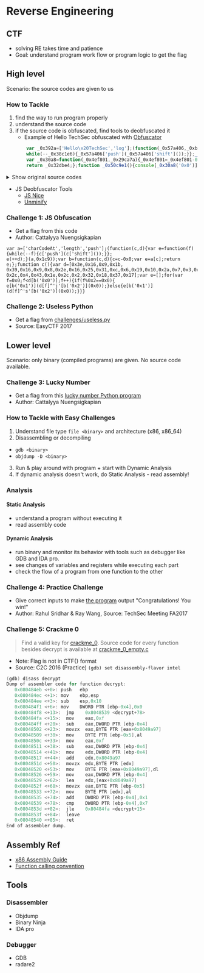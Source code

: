 # Reverse Engineering
## CTF
- solving RE takes time and patience
- Goal: understand program work flow or program logic to get the flag
## High level
Scenario: the source codes are given to us
### How to Tackle
1. find the way to run program properly
2. understand the source code
3. if the source code is obfuscated, find tools to deobfuscated it
    - Example of Hello TechSec obfuscated with [Obfuscator](https://obfuscator.io)
    ```js
        var _0x392a=['Hello\x20TechSec','log'];(function(_0x57a406,_0xbbe3d0){var _0x163691=function(_0x38c1e6){
        while(--_0x38c1e6){_0x57a406['push'](_0x57a406['shift']());}};_0x163691(++_0xbbe3d0);}(_0x392a,0x143));
        var _0x30a8=function(_0x4ef801,_0x29ca7a){_0x4ef801=_0x4ef801-0x0;var _0x32dbe4=_0x392a[_0x4ef801];
        return _0x32dbe4;};function _0x50c9e1(){console[_0x30a8('0x0')](_0x30a8('0x1'));}_0x50c9e1();
    ```

<details><summary>Show original source codes</summary>
<p>

### Different levels of obfuscation

```js
    function greeting() {
      console.log("Hello TechSec");
    }
    greeting();
```

```js
    function c(){console['log']('Hello\x20TechSec');}c();
```

```js
    var a=['log'];(function(c,d){var e=function(f){while(--f){c['push'](c['shift']());}};e(++d);}(a,0x143));
    var b=function(c,d){c=c-0x0;var e=a[c];return e;};function c(){console[b('0x0')]('Hello\x20TechSec');}c();
```
```js
    var a=['Hello\x20TechSec','log'];(function(c,d){var e=function(f){while(--f){c['push'](c['shift']());}};e(++d);
    }(a,0x79));var b=function(c,d){c=c-0x0;var e=a[c];return e;};function c(){console[b('0x0')](b('0x1'));}c();
```

```js
    var _0x392a=['Hello\x20TechSec','log'];(function(_0x57a406,_0xbbe3d0){var _0x163691=function(_0x38c1e6){
    while(--_0x38c1e6){_0x57a406['push'](_0x57a406['shift']());}};_0x163691(++_0xbbe3d0);}(_0x392a,0x143));
    var _0x30a8=function(_0x4ef801,_0x29ca7a){_0x4ef801=_0x4ef801-0x0;var _0x32dbe4=_0x392a[_0x4ef801];
    return _0x32dbe4;};function _0x50c9e1(){console[_0x30a8('0x0')](_0x30a8('0x1'));}_0x50c9e1();
```


</p>
</details>
    
- JS Deobfuscator Tools
    - [JS Nice](http://jsnice.org)
    - [Unminify](https://unminify.com)
### Challenge 1: JS Obfuscation
- Get a flag from this code
- Author: Cattalyya Nuengsigkapian
```
var a=['charCodeAt','length','push'];(function(c,d){var e=function(f){while(--f){c['push'](c['shift']());}};
e(++d);}(a,0x1c9));var b=function(c,d){c=c-0x0;var e=a[c];return e;};function c(){var d=[0x3e,0x16,0x9,0x1b,
0x39,0x16,0x9,0x8,0x2e,0x16,0x25,0x31,0xc,0x6,0x19,0x10,0x2a,0x7,0x3,0x1c,0x4,0x2c,0x20,0x46,0x35,0x3a,0x4e,
0x2c,0x4,0x43,0x1e,0x2c,0x2,0x32,0x18,0x37,0x17];var e=[];for(var f=0x0;f<d[b('0x0')];f++){if(f%0x2==0x0){
e[b('0x1')](d[f]^'j'[b('0x2')](0x0));}else{e[b('0x1')](d[f]^'s'[b('0x2')](0x0));}}}
```
### Challenge 2: Useless Python
- Get a flag from [challenges/useless.py](challenges/useless.py)
- Source: EasyCTF 2017


## Lower level
Scenario: only binary (compiled programs) are given. No source code available.

### Challenge 3: Lucky Number
- Get a flag from this [lucky number Python program](challenges/luckynumber.pyc)
- Author: Cattalyya Nuengsigkapian

### How to Tackle with Easy Challenges
1. Understand file type `file <binary>` and architecture (x86, x86_64)
2. Disassembling or decompiling 
  - `gdb <binary>`
  - `objdump -D <binary>`
3. Run & play around with program + start with Dynamic Analysis
4. If dynamic analysis doesn't work, do Static Analysis - read assembly!


### Analysis
#### Static Analysis
- understand a program without executing it
- read assembly code
#### Dynamic Analysis
- run binary and monitor its behavior with tools such as debugger like GDB and IDA pro.
- see changes of variables and registers while executing each part
- check the flow of a program from one function to the other

### Challenge 4: Practice Challenge
- Give correct inputs to make [the program](challenges/challenge1) output "Congratulations! You win!"
- Author: Rahul Sridhar & Ray Wang, Source: TechSec Meeting FA2017

### Challenge 5: Crackme 0 
> Find a valid key for [crackme_0](challenges/crackme_0). Source code for every function besides decrypt is available at [crackme_0_empty.c](challenges/crackme_0_empty.c)
- Note: Flag is not in CTF{} format
- Source: C2C 2016 (Practice)
`(gdb) set disassembly-flavor intel`

```c
(gdb) disass decrypt
Dump of assembler code for function decrypt:
   0x080484eb <+0>: push   ebp
   0x080484ec <+1>: mov    ebp,esp
   0x080484ee <+3>: sub    esp,0x10
   0x080484f1 <+6>: mov    DWORD PTR [ebp-0x4],0x0
   0x080484f8 <+13>:  jmp    0x8048539 <decrypt+78>
   0x080484fa <+15>:  mov    eax,0xf
   0x080484ff <+20>:  sub    eax,DWORD PTR [ebp-0x4]
   0x08048502 <+23>:  movzx  eax,BYTE PTR [eax+0x8049a97]
   0x08048509 <+30>:  mov    BYTE PTR [ebp-0x5],al
   0x0804850c <+33>:  mov    eax,0xf
   0x08048511 <+38>:  sub    eax,DWORD PTR [ebp-0x4]
   0x08048514 <+41>:  mov    edx,DWORD PTR [ebp-0x4]
   0x08048517 <+44>:  add    edx,0x8049a97
   0x0804851d <+50>:  movzx  edx,BYTE PTR [edx]
   0x08048520 <+53>:  mov    BYTE PTR [eax+0x8049a97],dl
   0x08048526 <+59>:  mov    eax,DWORD PTR [ebp-0x4]
   0x08048529 <+62>:  lea    edx,[eax+0x8049a97]
   0x0804852f <+68>:  movzx  eax,BYTE PTR [ebp-0x5]
   0x08048533 <+72>:  mov    BYTE PTR [edx],al
   0x08048535 <+74>:  add    DWORD PTR [ebp-0x4],0x1
   0x08048539 <+78>:  cmp    DWORD PTR [ebp-0x4],0x7
   0x0804853d <+82>:  jle    0x80484fa <decrypt+15>
   0x0804853f <+84>:  leave
   0x08048540 <+85>:  ret
End of assembler dump.
```

## Assembly Ref
- [x86 Assembly Guide](http://www.cs.virginia.edu/~evans/cs216/guides/x86.html)
- [Function calling convention](https://wiki.osdev.org/Calling_Conventions)
## Tools
### Disassembler
- Objdump
- Binary Ninja
- IDA pro
### Debugger
- GDB
- radare2
